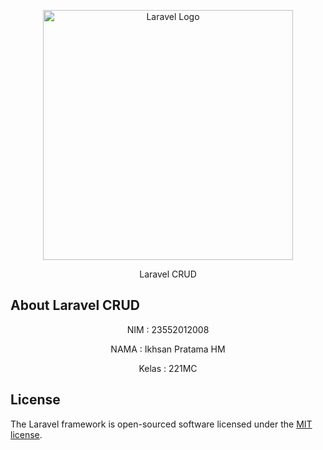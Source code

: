 <p align="center"><a href="https://laravel.com" target="_blank"><img src="https://raw.githubusercontent.com/laravel/art/master/logo-lockup/5%20SVG/2%20CMYK/1%20Full%20Color/laravel-logolockup-cmyk-red.svg" width="400" alt="Laravel Logo"></a></p>

<p align="center">
Laravel CRUD
</p>

## About Laravel CRUD

<p align="center">NIM : 23552012008</p>
<p align="center">NAMA : Ikhsan Pratama HM</p>
<p align="center">Kelas : 221MC</p>

## License

The Laravel framework is open-sourced software licensed under the [MIT license](https://opensource.org/licenses/MIT).
